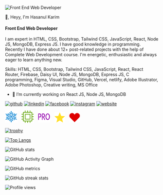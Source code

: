 ![Front End Web Developer](https://drive.google.com/file/d/18ZbGkCASqOl2wRI1eD2iRlr-AQ7HWOUT/view?usp=sharing)

👋, Heyy, I'm Hasanul Karim
#### Front End Web Developer

I am expert in HTML, CSS, Bootstrap, Tailwind CSS, JavaScript, React, Node JS, MongoDB, Express JS. I have good knowledge in programming. Recently I have done about 12+ post-related projects with the help of Complete Web Development course. I'm energetic, enthusiastic and always eager to learn anything new. 

Skills: HTML, CSS, Bootstrap, Tailwind CSS, JavaScript, React, React Router, Firebase, Daisy UI, Node JS, MongoDB, Express JS, C programming, Figma, Visual Studio, GitHub, Vercel, netlify, Adobe Illustrator, Adobe Photoshop, Creative writing, MS Office

- 🔭 I’m currently working on React JS, Node JS, MongoDB 


[<img src='https://cdn.jsdelivr.net/npm/simple-icons@3.0.1/icons/github.svg' alt='github' height='40'>](https://github.com/hasanulhasan)  [<img src='https://cdn.jsdelivr.net/npm/simple-icons@3.0.1/icons/linkedin.svg' alt='linkedin' height='40'>](https://www.linkedin.com/in/md-hasanul-karim-49284910a/)  [<img src='https://cdn.jsdelivr.net/npm/simple-icons@3.0.1/icons/facebook.svg' alt='facebook' height='40'>](https://www.facebook.com/hasanulkarim.hasan1)  [<img src='https://cdn.jsdelivr.net/npm/simple-icons@3.0.1/icons/instagram.svg' alt='instagram' height='40'>](https://www.instagram.com/hasanulhasan/)  [<img src='https://cdn.jsdelivr.net/npm/simple-icons@3.0.1/icons/icloud.svg' alt='website' height='40'>](https://sites.google.com/view/hasanulkarim/home)  

<a href='https://archiveprogram.github.com/'><img src='https://raw.githubusercontent.com/acervenky/animated-github-badges/master/assets/acbadge.gif' width='40' height='40'></a> <a href='https://docs.github.com/en/developers'><img src='https://raw.githubusercontent.com/acervenky/animated-github-badges/master/assets/devbadge.gif' width='40' height='40'></a> <a href='https://github.com/pricing'><img src='https://raw.githubusercontent.com/acervenky/animated-github-badges/master/assets/pro.gif' width='40' height='40'></a> <a href='https://stars.github.com/'><img src='https://raw.githubusercontent.com/acervenky/animated-github-badges/master/assets/starbadge.gif' width='35' height='35'></a> <a href='https://docs.github.com/en/github/supporting-the-open-source-community-with-github-sponsors'><img src='https://raw.githubusercontent.com/acervenky/animated-github-badges/master/assets/sponsorbadge.gif' width='35' height='35'></a> 

[![trophy](https://github-profile-trophy.vercel.app/?username=hasanulhasan)](https://github.com/ryo-ma/github-profile-trophy)

[![Top Langs](https://github-readme-stats.vercel.app/api/top-langs/?username=hasanulhasan)](https://github.com/anuraghazra/github-readme-stats)

![GitHub stats](https://github-readme-stats.vercel.app/api?username=hasanulhasan&show_icons=true&theme=radical&count_private=true)  

![GitHub Activity Graph](https://activity-graph.herokuapp.com/graph?username=hasanulhasan)  

![GitHub metrics](https://metrics.lecoq.io/hasanulhasan)  

![GitHub streak stats](https://streak-stats.demolab.com/?user=hasanulhasan)  

![Profile views](https://gpvc.arturio.dev/hasanulhasan)  
